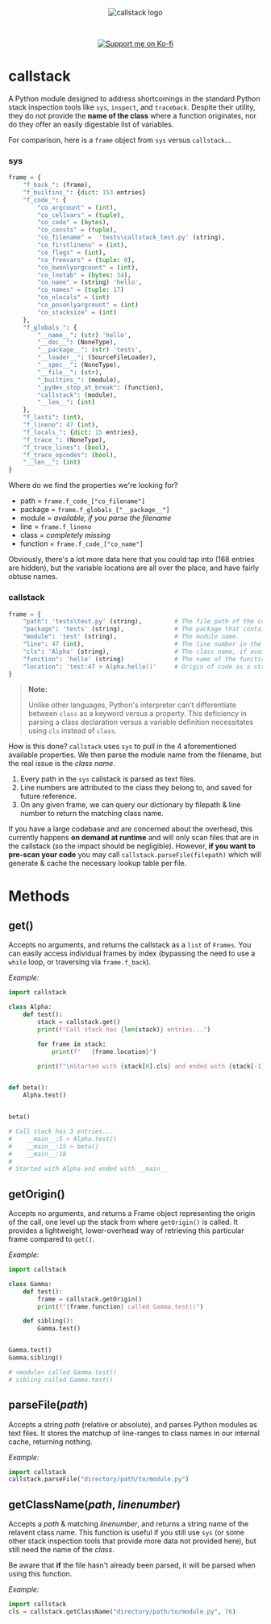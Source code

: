 <div style="text-align: center;">

![callstack logo](https://gitlab.com/Atriace/callstack/-/raw/main/assets/logo_text.png)

‎

[![Support me on Ko-fi](https://ko-fi.com/img/githubbutton_sm.svg)](https://ko-fi.com/atriace)

</div>

# callstack


A Python module designed to address shortcomings in the standard Python stack inspection tools like `sys`, `inspect`, and `traceback`. Despite their utility, they do not provide the **name of the class** where a function originates, nor do they offer an easily digestable list of variables.

For comparison, here is a `frame` object from `sys` versus `callstack`...

### sys

```python
frame = {
    "f_back_": (frame),
    "f_builtins_": {dict: 153 entries}
    "f_code_": {
        "co_argcount" = (int),
        "co_cellvars" = (tuple),
        "co_code" = (bytes),
        "co_consts" = (tuple),
        "co_filename" =  'tests\callstack_test.py' (string),
        "co_firstlineno" = (int),
        "co_flags" = (int),
        "co_freevars" = (tuple: 0),
        "co_kwonlyargcount" = (int),
        "co_lnotab" = (bytes: 34),
        "co_name" = (string) 'hello',
        "co_names" = (tuple: 17)
        "co_nlocals" = (int)
        "co_posonlyargcount" = (int)
        "co_stacksize" = (int)
    },
    "f_globals_": {
        "__name__": (str) 'hello',
        "__doc__": (NoneType),
        "__package__": (str) 'tests',
        "__loader__": (SourceFileLoader),
        "__spec__": (NoneType),
        "__file__": (str),
        "_builtins_": (module),
        "_pydev_stop_at_break": (function),
        "callstack": (module),
        "__len__": (int)
    },
    "f_lasti": (int),
    "f_lineno": 47 (int),
    "f_locals_": {dict: 15 entries},
    "f_trace_": (NoneType),
    "f_trace_lines": (bool),
    "f_trace_opcodes": (bool),
    "__len__": (int)
}
```

Where do we find the properties we're looking for?

- path = `frame.f_code_["co_filename"]`
- package = `frame.f_globals_["__package__"]`
- module = *available, if you parse the filename*
- line = `frame.f_lineno`
- class = *completely missing*
- function = `frame.f_code_["co_name"]`

Obviously, there's a lot more data here that you could tap into (168 entries are hidden), but the variable locations are all over the place, and have fairly obtuse names.

### callstack

```python
frame = { 
    "path": 'tests\test.py' (string),         # The file path of the code in the frame.
    "package": 'tests' (string),              # The package that contains the module.
    "module": 'test' (string),                # The module name.
    "line": 47 (int),                         # The line number in the source code.
    "cls": 'Alpha' (string),                  # The class name, if available.
    "function": 'hello' (string)              # The name of the function
    "location": 'test:47 > Alpha.hello()'     # Origin of code as a string for debugging
}
```

> **Note:**
> 
> Unlike other languages, Python's interpreter can't differentiate between `class` as a keyword versus a property. This deficiency in parsing a class declaration versus a variable definition necessitates using `cls` instead of `class`.

How is this done? `callstack` uses `sys` to pull in the 4 aforementioned available properties. We then parse the module name from the filename, but the real issue is the *class name*.
1. Every path in the `sys` callstack is parsed as text files.
2. Line numbers are attributed to the class they belong to, and saved for future reference.
3. On any given frame, we can query our dictionary by filepath & line number to return the matching class name.

If you have a large codebase and are concerned about the overhead, this currently happens **on demand at runtime** and will only scan files that are in the callstack (so the impact should be negligible).
However, **if you want to pre-scan your code** you may call `callstack.parseFile(filepath)` which will generate & cache the necessary lookup table per file.

# Methods

## get()
Accepts no arguments, and returns the callstack as a `list` of `Frames`.
You can easily access individual frames by index (bypassing the need to use a `while` loop, or traversing via `frame.f_back`).

*Example:*

```python
import callstack

class Alpha:
    def test():
        stack = callstack.get()
        print(f"Call stack has {len(stack)} entries...")

        for frame in stack:
            print(f"   {frame.location}")

        print(f"\nStarted with {stack[0].cls} and ended with {stack[-1].cls or stack[-1].module}")


def beta():
    Alpha.test()


beta()

# Call stack has 3 entries...
#    __main__:5 > Alpha.test()
#    __main__:15 > beta()
#    __main__:18
#
# Started with Alpha and ended with __main__
```


## getOrigin()
Accepts no arguments, and returns a Frame object representing the origin of the call, one level up the stack from where `getOrigin()` is called.  It provides a lightweight, lower-overhead way of retrieving this particular frame compared to `get()`.

*Example:*

```python
import callstack

class Gamma:
    def test():
        frame = callstack.getOrigin()
        print(f"{frame.function} called Gamma.test()")

    def sibling():
        Gamma.test()


Gamma.test()
Gamma.sibling()

# <module> called Gamma.test()
# sibling called Gamma.test()
```

## parseFile(*path*)
Accepts a string *path* (relative or absolute), and parses Python modules as text files.  It stores the matchup of line-ranges to class names in our internal cache, returning nothing.

*Example:*

```python
import callstack
callstack.parseFile("directory/path/to/module.py")
```

## getClassName(*path*, *linenumber*)
Accepts a *path* & matching *linenumber*, and returns a string name of the relavent class name.  This function is useful if you still use `sys` (or some other stack inspection tools that provide more data not provided here), but still need the name of the *class*.

Be aware that **if** the file hasn't already been parsed, it will be parsed when using this function.

*Example:*

```python
import callstack
cls = callstack.getClassName("directory/path/to/module.py", 76)
```